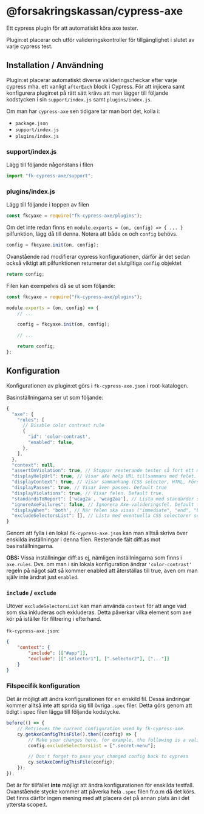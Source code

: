 # @forsakringskassan/cypress-axe

Ett cypress plugin för att automatiskt köra axe tester.

Plugin:et placerar och utför valideringskontroller för tillgänglighet i slutet av varje cypress test.

## Installation / Användning

Plugin:et placerar automatiskt diverse valideringscheckar efter varje cypress mha. ett vanligt `afterEach` block i Cypress.
För att injicera samt konfigurera plugin:et på rätt sätt krävs att man lägger till följande kodstycken i sin `support/index.js` samt `plugins/index.js`.

Om man har `cypress-axe` sen tidigare tar man bort det, kolla i:

-   `package.json`
-   `support/index.js`
-   `plugins/index.js`

### support/index.js

Lägg till följande någonstans i filen

```javascript
import "fk-cypress-axe/support";
```

### plugins/index.js

Lägg till följande i toppen av filen

```javascript
const fkcyaxe = require("fk-cypress-axe/plugins");
```

Om det inte redan finns en `module.exports = (on, config) => { ... }` pilfunktion, lägg då till denna.
Notera att både `on` och `config` behövs.

```javascript
config = fkcyaxe.init(on, config);
```

Ovanstående rad modifierar cypress konfigurationen, därför är det sedan också viktigt att pilfunktionen returnerar det slutgiltiga `config` objektet

```javascript
return config;
```

Filen kan exempelvis då se ut som följande:

```javascript
const fkcyaxe = require("fk-cypress-axe/plugins");

module.exports = (on, config) => {
    // ...

    config = fkcyaxe.init(on, config);

    // ...

    return config;
};
```

## Konfiguration

Konfigurationen av plugin:et görs i `fk-cypress-axe.json` i root-katalogen.

Basinställningarna ser ut som följande:

```javascript
{
  "axe": {
    "rules": [
      // Disable color contrast rule
      {
        "id": 'color-contrast',
        "enabled": false,
      },
    ],
  },
  "context": null,
  "assertOnViolation": true, // Stoppar resterande tester så fort ett misslyckas. (Annars rapporteras även felaktiga testfall som lyckade).
  "displayHelpUrl": true, // Visar aXe help URL tillsammans med felet. Default true.
  "displayContext": true, // Visar sammanhang (CSS selector, HTML, Förslag till rättelse, osv.)
  "displayPasses": true, // Visar även passes. Default true
  "displayViolations": true, // Visar felen. Default true.
  "standardsToReport": ['wcag2a', 'wcag2aa'], // Lista med standarder som kontrolleras. Om listan är tom visas valideras samtliga standarder.
  "ignoreAxeFailures": false, // Ignorera Axe-valideringsfel. Default false
  "displayWhen": 'both', // När felen ska visas ("immediate", "end", "both")
  "excludeSelectorsList": [], // Lista med eventuella CSS selectorer som ska undantas från tillgänglighetskontrollerna
}
```

Genom att fylla i en lokal `fk-cypress-axe.json` kan man alltså skriva över enskilda inställningar i denna filen.
Resterande fält diff:as mot basinställningarna.

**OBS:** Vissa inställningar diff:as ej, nämligen inställningarna som finns i `axe.rules`.
Dvs. om man i sin lokala konfiguration ändrar `'color-contrast'` regeln på något sätt så kommer enabled att återställas till true, även om man själv inte ändrat just `enabled`.

### `include` / `exclude`

Utöver `excludeSelectorsList` kan man använda `context` för att ange vad som ska inkluderas och exkluderas.
Detta påverkar vilka element som axe kör på iställer för filtrering i efterhand.

`fk-cypress-axe.json`:

```json
{
    "context": {
        "include": [["#app"]],
        "exclude": [[".selector1"], [".selector2"], ["..."]]
    }
}
```

### Filspecifik konfiguration

Det är möjligt att ändra konfigurationen för en enskild fil.
Dessa ändringar kommer alltså inte att sprida sig till övriga `.spec` filer.
Detta görs genom att tidigt i spec filen lägga till följande kodstycke.

```javascript
before(() => {
    // Retrieves the current configuration used by fk-cypress-axe.
    cy.getAxeConfigThisFile().then((config) => {
        // Make your changes here, for example, the following is a valid change
        config.excludeSelectorsList = [".secret-menu"];

        // Don't forget to pass your changed config back to cypress
        cy.setAxeConfigThisFile(config);
    });
});
```

Det är för tillfället **inte** möjligt att ändra konfigurationen för enskilda testfall.
Ovanstående stycke kommer att påverka hela `.spec` filen fr.o.m då det körs.
Det finns därför ingen mening med att placera det på annan plats än i det yttersta scope:t.
